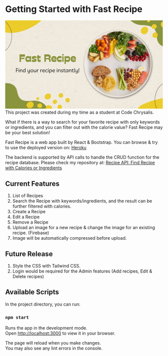 # Getting Started with Fast Recipe

![image](./public/cover.jpg)
This project was created during my time as a student at Code Chrysalis.

What if there is a way to search for your favorite recipe with only keywords or ingredients, and you can filter out with the calorie value?
Fast Recipe may be your best solution!

Fast Recipe is a web app built by React & Bootstrap.
You can browse & try to use the deployed version on:
[Heroku](https://fast-recipe-app.herokuapp.com/)

The backend is supported by API calls to handle the CRUD function for the recipe database. Please check my repository at: 
[Recipe API: Find Recipe with Calories or Ingredients](https://github.com/mayl730/ccp4-ipt.api-solo-project-recipe)

## Current Features
1. List of Recipes
2. Search the Recipe with keywords/ingredients, and the result can be further filtered with calories.
3. Create a Recipe
4. Edit a Recipe
5. Remove a Recipe
6. Upload an image for a new recipe & change the image for an existing recipe. (Firebase)
7. Image will be automatically compressed before upload.

## Future Release
1. Style the CSS with Tailwind CSS.
2. Login would be required for the Admin features (Add recipes, Edit & Delete recipes) 

## Available Scripts

In the project directory, you can run:

### `npm start`

Runs the app in the development mode.\
Open [http://localhost:3000](http://localhost:3000) to view it in your browser.

The page will reload when you make changes.\
You may also see any lint errors in the console.
